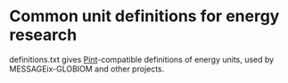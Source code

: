 # Common unit definitions for energy research

definitions.txt gives [Pint](https://pint.readthedocs.io)-compatible definitions of energy units, used by MESSAGEix-GLOBIOM and other projects.
